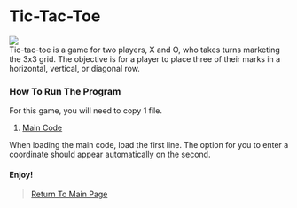 # Tic-Tac-Toe
<img src="https://vignette.wikia.nocookie.net/board-games-galore/images/4/47/Tictactoe-winning-vector-639732.jpg/revision/latest/top-crop/width/360/height/450?cb=20160711013756">
<br>Tic-tac-toe is a game for two players, X and O, who takes turns marketing the 3x3 grid. The objective is for a player to place three of their marks in a horizontal, vertical, or diagonal row.<br>

### How To Run The Program
For this game, you will need to copy 1 file.<br>
   1. <a href="https://github.com/Theresiap/Personal-Project/blob/master/TicTacToe/TicTacToe.md">Main Code</a><br>
   
When loading the main code, load the first line. The option for you to enter a coordinate should appear automatically on the second.

#### Enjoy!
>  <a href="https://theresiap.github.io/Personal-Project/">Return To Main Page</a>

